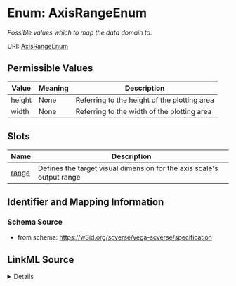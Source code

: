 # Enum: AxisRangeEnum 




_Possible values which to map the data domain to._



URI: [AxisRangeEnum](AxisRangeEnum.md)

## Permissible Values

| Value | Meaning | Description |
| --- | --- | --- |
| height | None | Referring to the height of the plotting area |
| width | None | Referring to the width of the plotting area |




## Slots

| Name | Description |
| ---  | --- |
| [range](range.md) | Defines the target visual dimension for the axis scale's output range |






## Identifier and Mapping Information







### Schema Source


* from schema: https://w3id.org/scverse/vega-scverse/specification






## LinkML Source

<details>
```yaml
name: AxisRangeEnum
description: Possible values which to map the data domain to.
from_schema: https://w3id.org/scverse/vega-scverse/specification
rank: 1000
permissible_values:
  height:
    text: height
    description: Referring to the height of the plotting area.
  width:
    text: width
    description: Referring to the width of the plotting area.

```
</details>
